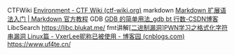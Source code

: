 CTFWiki  [Environment - CTF Wiki (ctf-wiki.org)](https://ctf-wiki.org/pwn/linux/user-mode/environment/)
markdown [Markdown 扩展语法入门 | Markdown 官方教程](https://markdown.com.cn/extended-syntax/)
GDB [GDB 的简单用法_gdb bt 行数-CSDN博客](https://blog.csdn.net/IO1n0/article/details/103388725)
LibcSearch https://libc.blukat.me/
fmt讲解[[二进制漏洞]PWN学习之格式化字符串漏洞 Linux篇 - VxerLee昵称已被使用 - 博客园 (cnblogs.com)](https://www.cnblogs.com/VxerLee/p/16398761.html)
https://www.uf4te.cn/